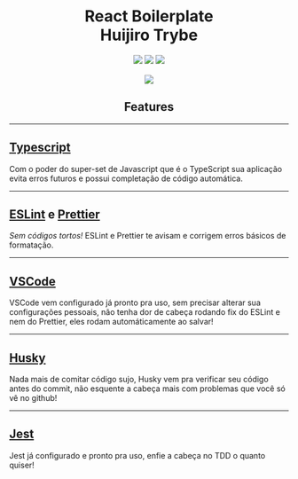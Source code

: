 <h1 align="center">React Boilerplate <br /> Huijiro Trybe</h1>

<p align="center">
    <img src="https://badgen.net/badge/icon/airbnb?icon=airbnb&label" />
    <img src="https://badgen.net/badge/icon/typescript?icon=typescript&label">
    <img src="https://badgen.net/badge/icon/visualstudio?icon=visualstudio&label">
    </br>
    </br>
    <img src="https://img.shields.io/github/followers/huijiro">

</p>

<h2 align="center">Features</h2>

---

## [Typescript](https://www.typescriptlang.org)

Com o poder do super-set de Javascript que é o TypeScript sua aplicação evita erros futuros e possui completação de código automática.

---

## [ESLint](https://eslint.org) e [Prettier](https://prettier.io)

_Sem códigos tortos!_ ESLint e Prettier te avisam e corrigem erros básicos de formatação.

---

## [VSCode](https://code.visualstudio.com)

VSCode vem configurado já pronto pra uso, sem precisar alterar sua configurações pessoais, não tenha dor de cabeça rodando fix do ESLint e nem do Prettier, eles rodam automáticamente ao salvar!

---

## [Husky](https://typicode.github.io/husky/#/)

Nada mais de comitar código sujo, Husky vem pra verificar seu código antes do commit, não esquente a cabeça mais com problemas que você só vê no github!

---

## [Jest](https://jestjs.io)

Jest já configurado e pronto pra uso, enfie a cabeça no TDD o quanto quiser!

